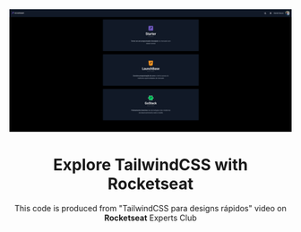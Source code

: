 <div style="text-align: center;">
    <a href="#">
    <img src="./screenshot.png" alt="Explore TailwindCSS" width="700px" />
    </a>
</div>
<h1 align="center">Explore TailwindCSS with Rocketseat</h1>

<p align="center">This code is produced from "TailwindCSS para designs rápidos" video on <strong>Rocketseat</strong> Experts Club</p>